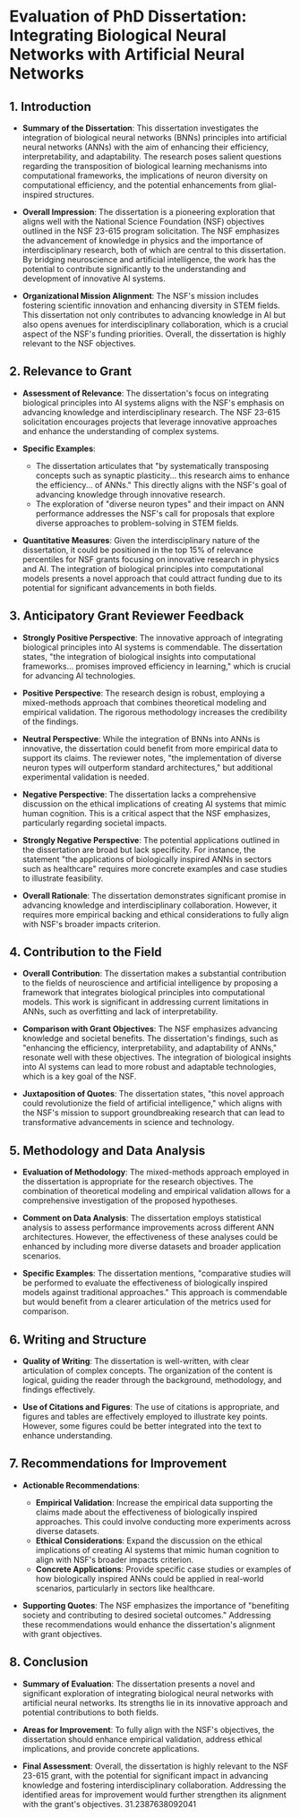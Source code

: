 # Evaluation of PhD Dissertation: Integrating Biological Neural Networks with Artificial Neural Networks

## 1. Introduction

- **Summary of the Dissertation**: This dissertation investigates the integration of biological neural networks (BNNs) principles into artificial neural networks (ANNs) with the aim of enhancing their efficiency, interpretability, and adaptability. The research poses salient questions regarding the transposition of biological learning mechanisms into computational frameworks, the implications of neuron diversity on computational efficiency, and the potential enhancements from glial-inspired structures.

- **Overall Impression**: The dissertation is a pioneering exploration that aligns well with the National Science Foundation (NSF) objectives outlined in the NSF 23-615 program solicitation. The NSF emphasizes the advancement of knowledge in physics and the importance of interdisciplinary research, both of which are central to this dissertation. By bridging neuroscience and artificial intelligence, the work has the potential to contribute significantly to the understanding and development of innovative AI systems.

- **Organizational Mission Alignment**: The NSF's mission includes fostering scientific innovation and enhancing diversity in STEM fields. This dissertation not only contributes to advancing knowledge in AI but also opens avenues for interdisciplinary collaboration, which is a crucial aspect of the NSF's funding priorities. Overall, the dissertation is highly relevant to the NSF objectives.

## 2. Relevance to Grant

- **Assessment of Relevance**: The dissertation's focus on integrating biological principles into AI systems aligns with the NSF's emphasis on advancing knowledge and interdisciplinary research. The NSF 23-615 solicitation encourages projects that leverage innovative approaches and enhance the understanding of complex systems.

- **Specific Examples**: 
  - The dissertation articulates that "by systematically transposing concepts such as synaptic plasticity... this research aims to enhance the efficiency... of ANNs." This directly aligns with the NSF's goal of advancing knowledge through innovative research.
  - The exploration of "diverse neuron types" and their impact on ANN performance addresses the NSF's call for proposals that explore diverse approaches to problem-solving in STEM fields.

- **Quantitative Measures**: Given the interdisciplinary nature of the dissertation, it could be positioned in the top 15% of relevance percentiles for NSF grants focusing on innovative research in physics and AI. The integration of biological principles into computational models presents a novel approach that could attract funding due to its potential for significant advancements in both fields.

## 3. Anticipatory Grant Reviewer Feedback

- **Strongly Positive Perspective**: The innovative approach of integrating biological principles into AI systems is commendable. The dissertation states, "the integration of biological insights into computational frameworks... promises improved efficiency in learning," which is crucial for advancing AI technologies.

- **Positive Perspective**: The research design is robust, employing a mixed-methods approach that combines theoretical modeling and empirical validation. The rigorous methodology increases the credibility of the findings.

- **Neutral Perspective**: While the integration of BNNs into ANNs is innovative, the dissertation could benefit from more empirical data to support its claims. The reviewer notes, "the implementation of diverse neuron types will outperform standard architectures," but additional experimental validation is needed.

- **Negative Perspective**: The dissertation lacks a comprehensive discussion on the ethical implications of creating AI systems that mimic human cognition. This is a critical aspect that the NSF emphasizes, particularly regarding societal impacts.

- **Strongly Negative Perspective**: The potential applications outlined in the dissertation are broad but lack specificity. For instance, the statement "the applications of biologically inspired ANNs in sectors such as healthcare" requires more concrete examples and case studies to illustrate feasibility.

- **Overall Rationale**: The dissertation demonstrates significant promise in advancing knowledge and interdisciplinary collaboration. However, it requires more empirical backing and ethical considerations to fully align with NSF's broader impacts criterion.

## 4. Contribution to the Field

- **Overall Contribution**: The dissertation makes a substantial contribution to the fields of neuroscience and artificial intelligence by proposing a framework that integrates biological principles into computational models. This work is significant in addressing current limitations in ANNs, such as overfitting and lack of interpretability.

- **Comparison with Grant Objectives**: The NSF emphasizes advancing knowledge and societal benefits. The dissertation's findings, such as "enhancing the efficiency, interpretability, and adaptability of ANNs," resonate well with these objectives. The integration of biological insights into AI systems can lead to more robust and adaptable technologies, which is a key goal of the NSF.

- **Juxtaposition of Quotes**: The dissertation states, "this novel approach could revolutionize the field of artificial intelligence," which aligns with the NSF's mission to support groundbreaking research that can lead to transformative advancements in science and technology.

## 5. Methodology and Data Analysis

- **Evaluation of Methodology**: The mixed-methods approach employed in the dissertation is appropriate for the research objectives. The combination of theoretical modeling and empirical validation allows for a comprehensive investigation of the proposed hypotheses.

- **Comment on Data Analysis**: The dissertation employs statistical analysis to assess performance improvements across different ANN architectures. However, the effectiveness of these analyses could be enhanced by including more diverse datasets and broader application scenarios.

- **Specific Examples**: The dissertation mentions, "comparative studies will be performed to evaluate the effectiveness of biologically inspired models against traditional approaches." This approach is commendable but would benefit from a clearer articulation of the metrics used for comparison.

## 6. Writing and Structure

- **Quality of Writing**: The dissertation is well-written, with clear articulation of complex concepts. The organization of the content is logical, guiding the reader through the background, methodology, and findings effectively.

- **Use of Citations and Figures**: The use of citations is appropriate, and figures and tables are effectively employed to illustrate key points. However, some figures could be better integrated into the text to enhance understanding.

## 7. Recommendations for Improvement

- **Actionable Recommendations**:
  - **Empirical Validation**: Increase the empirical data supporting the claims made about the effectiveness of biologically inspired approaches. This could involve conducting more experiments across diverse datasets.
  - **Ethical Considerations**: Expand the discussion on the ethical implications of creating AI systems that mimic human cognition to align with NSF's broader impacts criterion.
  - **Concrete Applications**: Provide specific case studies or examples of how biologically inspired ANNs could be applied in real-world scenarios, particularly in sectors like healthcare.

- **Supporting Quotes**: The NSF emphasizes the importance of "benefiting society and contributing to desired societal outcomes." Addressing these recommendations would enhance the dissertation's alignment with grant objectives.

## 8. Conclusion

- **Summary of Evaluation**: The dissertation presents a novel and significant exploration of integrating biological neural networks with artificial neural networks. Its strengths lie in its innovative approach and potential contributions to both fields.

- **Areas for Improvement**: To fully align with the NSF's objectives, the dissertation should enhance empirical validation, address ethical implications, and provide concrete applications.

- **Final Assessment**: Overall, the dissertation is highly relevant to the NSF 23-615 grant, with the potential for significant impact in advancing knowledge and fostering interdisciplinary collaboration. Addressing the identified areas for improvement would further strengthen its alignment with the grant's objectives. 31.2387638092041